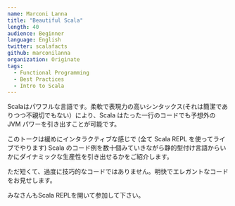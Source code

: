 ```yaml
---
name: Marconi Lanna
title: "Beautiful Scala"
length: 40
audience: Beginner
language: English
twitter: scalafacts
github: marconilanna
organization: Originate
tags:
  - Functional Programming
  - Best Practices
  - Intro to Scala
---
```

Scalaはパワフルな言語です。柔軟で表現力の高いシンタックス(それは簡潔でありつつ不親切でもない）により、Scala はたった一行のコードでも予想外の JVM パワーを引き出すことが可能です。

このトークは緩めにインタラクティブな感じで (全て Scala REPL を使ってライブでやります) Scala のコード例を数十個みていきながら静的型付け言語からいかにダイナミックな生産性を引き出せるかをご紹介します。

ただ短くて、過度に技巧的なコードではありません。明快でエレガントなコードをお見せします。

みなさんもScala REPLを開いて参加して下さい。
